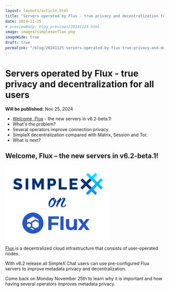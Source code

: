 ```yaml
---
layout: layouts/article.html
title: "Servers operated by Flux - true privacy and decentralization for all users"
date: 2024-11-25
# previewBody: blog_previews/20241125.html
image: images/simplexonflux.png
imageWide: true
draft: true
permalink: "/blog/20241125-servers-operated-by-flux-true-privacy-and-decentralization-for-all-users.html"
---
```


# Servers operated by Flux - true privacy and decentralization for all users

**Will be published:** Nov 25, 2024

- [Welcome, Flux](#welcome-flux--the-new-servers-in-v62-beta1) - the new servers in v6.2-beta.1!
- What's the problem?
- Several operators improve connection privacy.
- SimpleX decentralization compared with Matrix, Session and Tor.
- What is next?

## Welcome, Flux – the new servers in v6.2-beta.1!

<img src="./images/simplexonflux.png" width="330" class="float-to-right">

[Flux](https://runonflux.com) is a decentralized cloud infrastructure that consists of user-operated nodes.

With v6.2 release all SimpleX Chat users can use pre-configured Flux servers to improve metadata privacy and decentralization.

Come back on Monday November 25th to learn why it is important and how having several operators improves metadata privacy.
